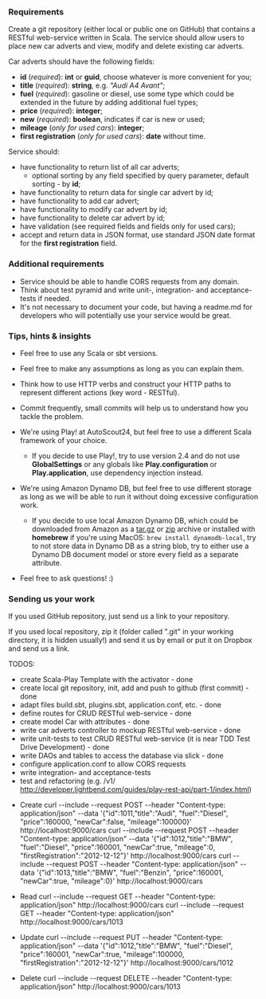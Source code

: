 ### Requirements

Create a git repository (either local or public one on GitHub) that contains a RESTful web-service written in Scala. The service should allow users to place new car adverts and view, modify and delete existing car adverts.

Car adverts should have the following fields:
* **id** (_required_): **int** or **guid**, choose whatever is more convenient for you;
* **title** (_required_): **string**, e.g. _"Audi A4 Avant"_;
* **fuel** (_required_): gasoline or diesel, use some type which could be extended in the future by adding additional fuel types;
* **price** (_required_): **integer**;
* **new** (_required_): **boolean**, indicates if car is new or used;
* **mileage** (_only for used cars_): **integer**;
* **first registration** (_only for used cars_): **date** without time.

Service should:
* have functionality to return list of all car adverts;
  * optional sorting by any field specified by query parameter, default sorting - by **id**;
* have functionality to return data for single car advert by id;
* have functionality to add car advert;
* have functionality to modify car advert by id;
* have functionality to delete car advert by id;
* have validation (see required fields and fields only for used cars);
* accept and return data in JSON format, use standard JSON date format for the **first registration** field.

### Additional requirements

* Service should be able to handle CORS requests from any domain.
* Think about test pyramid and write unit-, integration- and acceptance-tests if needed.
* It's not necessary to document your code, but having a readme.md for developers who will potentially use your service would be great.

### Tips, hints & insights

* Feel free to use any Scala or sbt versions.
* Feel free to make any assumptions as long as you can explain them.
* Think how to use HTTP verbs and construct your HTTP paths to represent different actions (key word - RESTful).
* Commit frequently, small commits will help us to understand how you tackle the problem.


* We're using Play! at AutoScout24, but feel free to use a different Scala framework of your choice.
  * If you decide to use Play!, try to use version 2.4 and do not use **GlobalSettings** or any globals like **Play.configuration** or **Play.application**, use dependency injection instead.


* We're using Amazon Dynamo DB, but feel free to use different storage as long as we will be able to run it without doing excessive configuration work.
  * If you decide to use local Amazon Dynamo DB, which could be downloaded from Amazon as a [tar.gz](http://dynamodb-local.s3-website-us-west-2.amazonaws.com/dynamodb_local_latest.tar.gz) or [zip](http://dynamodb-local.s3-website-us-west-2.amazonaws.com/dynamodb_local_latest.zip) archive or installed with **homebrew** if you're using MacOS: ```brew install dynamodb-local```, try to not store data in Dynamo DB as a string blob, try to either use a Dynamo DB document model or store every field as a separate attribute.


* Feel free to ask questions! :)

### Sending us your work

If you used GitHub repository, just send us a link to your repository.

If you used local repository, zip it (folder called ".git" in your working directory, it is hidden usually!) and send it us by email or put it on Dropbox and send us a link. 


TODOS:
-  create Scala-Play Template with the activator - done
-  create local git repository, init, add and push to github (first commit) - done
-  adapt files build.sbt, plugins.sbt, application.conf, etc. - done
-  define routes for CRUD RESTful web-service - done
-  create model Car with attributes - done
-  write car adverts controller to mockup RESTful web-service - done
-  write unit-tests to test CRUD RESTful web-service (it is near TDD Test Drive Development) - done
-  write DAOs and tables to access the database via slick - done
-  configure application.conf to allow CORS requests 
-  write integration- and acceptance-tests
-  test and refactoring (e.g. /v1/ http://developer.lightbend.com/guides/play-rest-api/part-1/index.html)


* Create
curl --include --request POST --header "Content-type: application/json" --data '{"id":1011,"title":"Audi", "fuel":"Diesel", "price":160000, "newCar":false, "mileage":100000}' http://localhost:9000/cars
curl --include --request POST --header "Content-type: application/json" --data '{"id":1012,"title":"BMW",  "fuel":"Diesel", "price":160001, "newCar":true,  "mileage":0, "firstRegistration":"2012-12-12"}' http://localhost:9000/cars
curl --include --request POST --header "Content-type: application/json" --data '{"id":1013,"title":"BMW",  "fuel":"Benzin", "price":160001, "newCar":true,  "mileage":0}' http://localhost:9000/cars

* Read
curl --include --request GET --header "Content-type: application/json"  http://localhost:9000/cars
curl --include --request GET --header "Content-type: application/json"  http://localhost:9000/cars/1013

* Update
curl --include --request PUT --header "Content-type: application/json" --data '{"id":1012,"title":"BMW",  "fuel":"Diesel", "price":160001, "newCar":true,  "mileage":100000, "firstRegistration":"2012-12-12"}' http://localhost:9000/cars/1012

* Delete
curl --include --request DELETE --header "Content-type: application/json"  http://localhost:9000/cars/1013